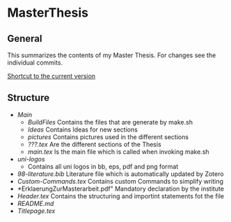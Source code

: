 # MasterThesis
## General
This summarizes the contents of my Master Thesis. For changes see the individual commits.

[Shortcut to the current version](https://github.com/jonaspleyer/MasterThesis/blob/main/Main/BuildFiles/main.pdf)

## Structure

- *Main*
	- *BuildFiles* Contains the files that are generate by make.sh
	- *Ideas* Contains Ideas for new sections
	- *pictures* Contains pictures used in the different sections
	- *???.tex* Are the different sections of the Thesis
	- *main.tex* Is the main file which is called when invoking make.sh
- *uni-logos*
	- Contains all uni logos in bb, eps, pdf and png format
- *98-literature.bib* Literature file which is automatically updated by Zotero
- *Custom-Commands.tex* Contains custom Commands to simplify writing
- *ErklaerungZurMasterarbeit.pdf" Mandatory declaration by the institute
- *Header.tex* Contains the structuring and importint statements fot the file
- *README.md*
- *Titlepage.tex*
